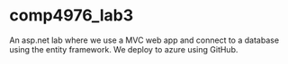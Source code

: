 # comp4976_lab3
An asp.net lab where we use a MVC web app and connect to a database using the entity framework. We deploy to azure using GitHub.

